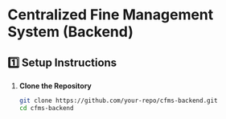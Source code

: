 # Centralized Fine Management System (Backend)

## 1️⃣ Setup Instructions
1. **Clone the Repository**
   ```sh
   git clone https://github.com/your-repo/cfms-backend.git
   cd cfms-backend

